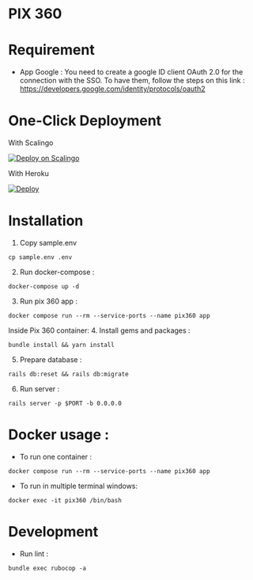 # PIX 360

# Requirement

- App Google :
You need to create a google ID client OAuth 2.0 for the connection with the SSO.
To have them, follow the steps on this link : 
https://developers.google.com/identity/protocols/oauth2

# One-Click Deployment

With Scalingo

[![Deploy on Scalingo](https://cdn.scalingo.com/deploy/button.svg)](https://my.scalingo.com/deploy?source=https://github.com/VincentHardouin/pix-360#main) 

With Heroku

[![Deploy](https://www.herokucdn.com/deploy/button.svg)](https://heroku.com/deploy?template=https://github.com/VincentHardouin/pix-360)

# Installation

1. Copy sample.env

```shell
cp sample.env .env
```

2. Run docker-compose :
```shell
docker-compose up -d
```

3. Run pix 360 app :
```shell
docker compose run --rm --service-ports --name pix360 app
```

Inside Pix 360 container: 
4. Install gems and packages :
````shell
bundle install && yarn install
````

5. Prepare database :
````shell
rails db:reset && rails db:migrate
````

6. Run server : 
````shell
rails server -p $PORT -b 0.0.0.0
````

# Docker usage : 

- To run one container :

```shell
docker compose run --rm --service-ports --name pix360 app
```

- To run in multiple terminal windows:
```shell
docker exec -it pix360 /bin/bash
```

# Development 

- Run lint :

```shell
bundle exec rubocop -a
```

